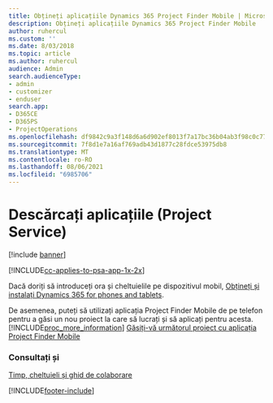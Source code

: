 ```yaml
---
title: Obțineți aplicațiile Dynamics 365 Project Finder Mobile | MicrosoftDocs
description: Obțineți aplicațiile Dynamics 365 Project Finder Mobile
author: ruhercul
ms.custom: ''
ms.date: 8/03/2018
ms.topic: article
ms.author: ruhercul
audience: Admin
search.audienceType:
- admin
- customizer
- enduser
search.app:
- D365CE
- D365PS
- ProjectOperations
ms.openlocfilehash: df9842c9a3f148d6a6d902ef8013f7a17bc36b04ab3f98c0c770b6509ea3e25e
ms.sourcegitcommit: 7f8d1e7a16af769adb43d1877c28fdce53975db8
ms.translationtype: MT
ms.contentlocale: ro-RO
ms.lasthandoff: 08/06/2021
ms.locfileid: "6985706"
---
```

# <a name="get-the-apps-project-service"></a>Descărcați aplicațiile (Project Service)

[!include [banner](../includes/psa-now-project-operations.md)]

[!INCLUDE[cc-applies-to-psa-app-1x-2x](../includes/cc-applies-to-psa-app-1x-2x.md)]

Dacă doriți să introduceți ora și cheltuielile pe dispozitivul mobil, [Obțineți și instalați Dynamics 365 for phones and tablets](/dynamics365/mobile-app/dynamics-365-phones-tablets-users-guide).  
  
 De asemenea, puteți să utilizați aplicația Project Finder Mobile de pe telefon pentru a găsi un nou proiect la care să lucrați și să aplicați pentru acesta. [!INCLUDE[proc_more_information](../includes/proc-more-information.md)] [Găsiți-vă următorul proiect cu aplicația Project Finder Mobile](../psa/find-next-project-finder-mobile-app.md) 
  
### <a name="see-also"></a>Consultați și  
 [Timp, cheltuieli și ghid de colaborare](../psa/time-expense-collaboration-guide.md)


[!INCLUDE[footer-include](../includes/footer-banner.md)]